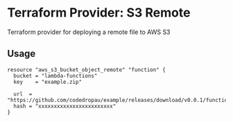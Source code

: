 Terraform Provider: S3 Remote
=============================

Terraform provider for deploying a remote file to AWS S3

## Usage

```hcl
resource "aws_s3_bucket_object_remote" "function" {
  bucket = "lambda-functions"
  key    = "example.zip"

  url  = "https://github.com/codedropau/example/releases/download/v0.0.1/function.zip"
  hash = "xxxxxxxxxxxxxxxxxxxxxxxx"
}
```
